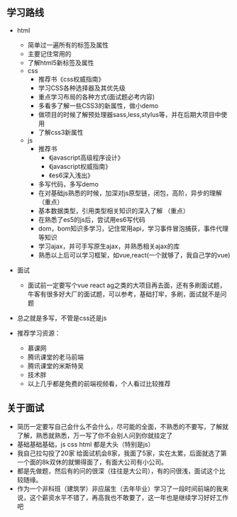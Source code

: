 ## 学习路线     * html            * 简单过一遍所有的标签及属性    * 主要记住常用的    * 了解html5新标签及属性  * css    * 推荐书《css权威指南》    * 学习CSS各种选择器及其优先级    * 重点学习布局的各种方式(面试题必考内容)     * 多看多了解一些CSS3的新属性，做小demo    * 做项目的时候了解预处理器sass,less,stylus等，并在后期大项目中使用    * 了解css3新属性  * js    * 推荐书      * 《javascript高级程序设计》      * 《javascript权威指南》      * 《es6深入浅出》    * 多写代码，多写demo    * 在对基础js熟悉的时候，加深对js原型链，闭包，高阶，异步的理解（重点）    * 基本数据类型，引用类型相关知识的深入了解 （重点）    * 在熟悉了es5的js后，尝试用es6写代码    * dom，bom知识多学习，记住常用api，学习事件冒泡捕获，事件代理等知识    * 学习ajax，并可手写原生ajax，并熟悉相关ajax的库    * 熟悉以上后可以学习框架，如vue,react(一个就够了，我自己学的vue)* 面试  * 面试前一定要写个vue react ag之类的大项目再去面，还有多刷面试题，牛客有很多好大厂的面试题，可以参考，基础打牢，多刷，面试就不是问题* 总之就是多写，不管是css还是js* 推荐学习资源：   * 慕课网    * 腾讯课堂的老马前端  * 腾讯课堂的米斯特吴    * 技术胖   * 以上几乎都是免费的前端视频看，个人看过比较推荐## 关于面试* 简历一定要写自己会什么不会什么，尽可能的全面，不熟悉的不要写，了解就了解，熟悉就熟悉，万一写了你不会别人问到你就挂定了* 基础基础基础，js css html 都是大头（特别是js）* 我自己拉勾投了20家 给面试机会8家，我面了5家，实在太累，后面就选了第一个面的8k双休的就懒得面了，有面大公司有小公司。* 都是先做题，然后有的问的很深（往往是大公司），有的问很浅，面试这个比较随缘。* 作为一个非科班（建筑学）非应届生（去年毕业）学习了一段时间前端的我来说，这个薪资水平不错了，再高我也不敢要了，这一年也是继续学习好好工作吧